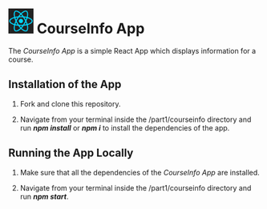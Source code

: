 <h1>
<img src="https://raw.githubusercontent.com/katerina-tziala/fullstackopen2019/master/documentation_images/react_logo.png" alt="react logo" width="50" height="50">
CourseInfo App<br/>
</h1>

The *CourseInfo App* is a simple React App which displays information for a course.


## Installation of the App

1. Fork and clone this repository.

2. Navigate from your terminal inside the /part1/courseinfo directory and run ***npm install*** or ***npm i*** to install the dependencies of the app.


## Running the App Locally
1. Make sure that all the dependencies of the *CourseInfo App* are installed.

2. Navigate from your terminal inside the /part1/courseinfo directory and run ***npm start***.
